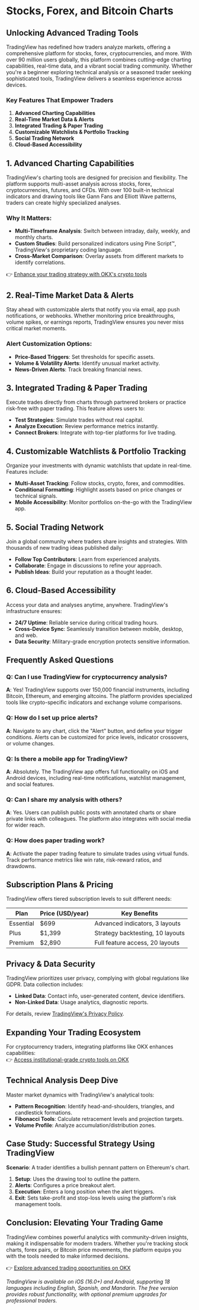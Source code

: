 # Stocks, Forex, and Bitcoin Charts  

## Unlocking Advanced Trading Tools  

TradingView has redefined how traders analyze markets, offering a comprehensive platform for stocks, forex, cryptocurrencies, and more. With over 90 million users globally, this platform combines cutting-edge charting capabilities, real-time data, and a vibrant social trading community. Whether you're a beginner exploring technical analysis or a seasoned trader seeking sophisticated tools, TradingView delivers a seamless experience across devices.  

### Key Features That Empower Traders  

1. **Advanced Charting Capabilities**  
2. **Real-Time Market Data & Alerts**  
3. **Integrated Trading & Paper Trading**  
4. **Customizable Watchlists & Portfolio Tracking**  
5. **Social Trading Network**  
6. **Cloud-Based Accessibility**  

## 1. Advanced Charting Capabilities  

TradingView's charting tools are designed for precision and flexibility. The platform supports multi-asset analysis across stocks, forex, cryptocurrencies, futures, and CFDs. With over 100 built-in technical indicators and drawing tools like Gann Fans and Elliott Wave patterns, traders can create highly specialized analyses.  

### Why It Matters:  
- **Multi-Timeframe Analysis**: Switch between intraday, daily, weekly, and monthly charts.  
- **Custom Studies**: Build personalized indicators using Pine Script™, TradingView's proprietary coding language.  
- **Cross-Market Comparison**: Overlay assets from different markets to identify correlations.  

👉 [Enhance your trading strategy with OKX's crypto tools](https://bit.ly/okx-bonus)  

## 2. Real-Time Market Data & Alerts  

Stay ahead with customizable alerts that notify you via email, app push notifications, or webhooks. Whether monitoring price breakthroughs, volume spikes, or earnings reports, TradingView ensures you never miss critical market moments.  

### Alert Customization Options:  
- **Price-Based Triggers**: Set thresholds for specific assets.  
- **Volume & Volatility Alerts**: Identify unusual market activity.  
- **News-Driven Alerts**: Track breaking financial news.  

## 3. Integrated Trading & Paper Trading  

Execute trades directly from charts through partnered brokers or practice risk-free with paper trading. This feature allows users to:  
- **Test Strategies**: Simulate trades without real capital.  
- **Analyze Execution**: Review performance metrics instantly.  
- **Connect Brokers**: Integrate with top-tier platforms for live trading.  

## 4. Customizable Watchlists & Portfolio Tracking  

Organize your investments with dynamic watchlists that update in real-time. Features include:  
- **Multi-Asset Tracking**: Follow stocks, crypto, forex, and commodities.  
- **Conditional Formatting**: Highlight assets based on price changes or technical signals.  
- **Mobile Accessibility**: Monitor portfolios on-the-go with the TradingView app.  

## 5. Social Trading Network  

Join a global community where traders share insights and strategies. With thousands of new trading ideas published daily:  
- **Follow Top Contributors**: Learn from experienced analysts.  
- **Collaborate**: Engage in discussions to refine your approach.  
- **Publish Ideas**: Build your reputation as a thought leader.  

## 6. Cloud-Based Accessibility  

Access your data and analyses anytime, anywhere. TradingView's infrastructure ensures:  
- **24/7 Uptime**: Reliable service during critical trading hours.  
- **Cross-Device Sync**: Seamlessly transition between mobile, desktop, and web.  
- **Data Security**: Military-grade encryption protects sensitive information.  

## Frequently Asked Questions  

### Q: Can I use TradingView for cryptocurrency analysis?  
**A**: Yes! TradingView supports over 150,000 financial instruments, including Bitcoin, Ethereum, and emerging altcoins. The platform provides specialized tools like crypto-specific indicators and exchange volume comparisons.  

### Q: How do I set up price alerts?  
**A**: Navigate to any chart, click the "Alert" button, and define your trigger conditions. Alerts can be customized for price levels, indicator crossovers, or volume changes.  

### Q: Is there a mobile app for TradingView?  
**A**: Absolutely. The TradingView app offers full functionality on iOS and Android devices, including real-time notifications, watchlist management, and social features.  

### Q: Can I share my analysis with others?  
**A**: Yes. Users can publish public posts with annotated charts or share private links with colleagues. The platform also integrates with social media for wider reach.  

### Q: How does paper trading work?  
**A**: Activate the paper trading feature to simulate trades using virtual funds. Track performance metrics like win rate, risk-reward ratios, and drawdowns.  

## Subscription Plans & Pricing  

TradingView offers tiered subscription levels to suit different needs:  

| Plan              | Price (USD/year) | Key Benefits                          |  
|-------------------|------------------|---------------------------------------|  
| Essential         | $699             | Advanced indicators, 3 layouts        |  
| Plus              | $1,399           | Strategy backtesting, 10 layouts      |  
| Premium           | $2,890           | Full feature access, 20 layouts       |  

## Privacy & Data Security  

TradingView prioritizes user privacy, complying with global regulations like GDPR. Data collection includes:  
- **Linked Data**: Contact info, user-generated content, device identifiers.  
- **Non-Linked Data**: Usage analytics, diagnostic reports.  

For details, review [TradingView's Privacy Policy](https://www.tradingview.com/privacy-policy/).  

## Expanding Your Trading Ecosystem  

For cryptocurrency traders, integrating platforms like OKX enhances capabilities:  
👉 [Access institutional-grade crypto tools on OKX](https://bit.ly/okx-bonus)  

## Technical Analysis Deep Dive  

Master market dynamics with TradingView's analytical tools:  
- **Pattern Recognition**: Identify head-and-shoulders, triangles, and candlestick formations.  
- **Fibonacci Tools**: Calculate retracement levels and projection targets.  
- **Volume Profile**: Analyze accumulation/distribution zones.  

## Case Study: Successful Strategy Using TradingView  

**Scenario**: A trader identifies a bullish pennant pattern on Ethereum's chart.  
1. **Setup**: Uses the drawing tool to outline the pattern.  
2. **Alerts**: Configures a price breakout alert.  
3. **Execution**: Enters a long position when the alert triggers.  
4. **Exit**: Sets take-profit and stop-loss levels using the platform's risk management tools.  

## Conclusion: Elevating Your Trading Game  

TradingView combines powerful analytics with community-driven insights, making it indispensable for modern traders. Whether you're tracking stock charts, forex pairs, or Bitcoin price movements, the platform equips you with the tools needed to make informed decisions.  

👉 [Explore advanced trading opportunities on OKX](https://bit.ly/okx-bonus)  

*TradingView is available on iOS (16.0+) and Android, supporting 18 languages including English, Spanish, and Mandarin. The free version provides robust functionality, with optional premium upgrades for professional traders.*